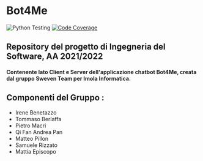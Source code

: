 # Bot4Me
![Python Testing](https://github.com/SwevenTeam/Bot4Me/workflows/PythonTesting.yml/badge.svg)
[![Code Coverage](https://codecov.io/gh/SwevenTeam/Bot4Me/branch/developTesting/graph/badge.svg?token=DN744BSRFZ)](https://codecov.io/gh/SwevenTeam/Bot4Me)
## Repository del progetto di Ingegneria del Software, AA 2021/2022
#### Contenente lato Client e Server dell'applicazione chatbot **Bot4Me**, creata dal gruppo Sweven Team per **Imola Informatica**.



Componenti del Gruppo : 
---
* Irene Benetazzo
* Tommaso Berlaffa
* Pietro Macri
* Qi Fan Andrea Pan 
* Matteo Pillon 
* Samuele Rizzato 
* Mattia Episcopo 

